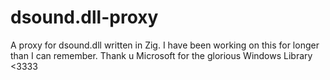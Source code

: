 # dsound.dll-proxy
A proxy for dsound.dll written in Zig.
I have been working on this for longer than I can remember.
Thank u Microsoft for the glorious Windows Library <3333
